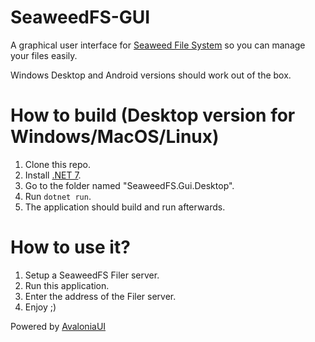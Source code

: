 # SeaweedFS-GUI

A graphical user interface for [Seaweed File System](https://github.com/seaweedfs/seaweedfs) so you can manage your files easily.

Windows Desktop and Android versions should work out of the box. 

# How to build (Desktop version for Windows/MacOS/Linux)

1. Clone this repo.
2. Install [.NET 7](https://dotnet.microsoft.com).
3. Go to the folder named "SeaweedFS.Gui.Desktop".
4. Run `dotnet run`.
5. The application should build and run afterwards.

# How to use it?

1. Setup a SeaweedFS Filer server.
2. Run this application.
3. Enter the address of the Filer server.
4. Enjoy ;)

Powered by [AvaloniaUI](avaloniaui.net)
